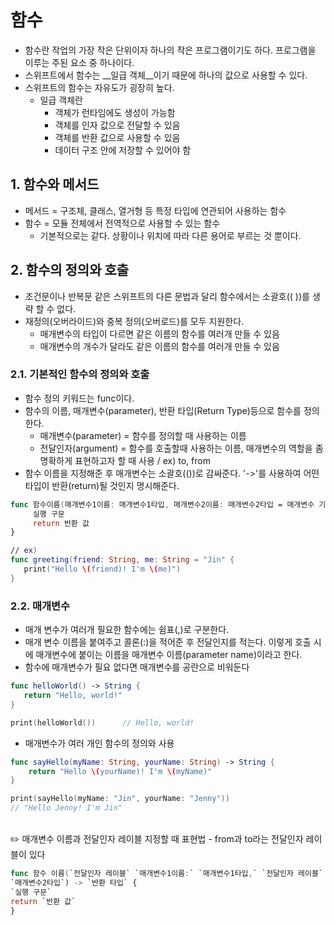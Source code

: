# 함수
- 함수란 작업의 가장 작은 단위이자 하나의 작은 프로그램이기도 하다. 프로그램을 이루는 주된 요소 중 하나이다.
- 스위프트에서 함수는 __일급 객체__이기 때문에 하나의 값으로 사용할 수 있다.
- 스위프트의 함수는 자유도가 굉장히 높다.
   - 일급 객체란
      - 객체가 런타임에도 생성이 가능함
      - 객체를 인자 값으로 전달할 수 있음
      - 객체를 반환 값으로 사용할 수 있음
      - 데이터 구조 안에 저장할 수 있어야 함
      
## 1. 함수와 메서드
- 메서드 = 구조체, 클래스, 열거형 등 특정 타입에 연관되어 사용하는 함수
- 함수 = 모듈 전체에서 전역적으로 사용할 수 있는 함수
   - 기본적으로는 같다. 상황이나 위치에 따라 다른 용어로 부르는 것 뿐이다.

## 2. 함수의 정의와 호출
- 조건문이나 반복문 같은 스위프트의 다른 문법과 달리 함수에서는 소괄호(( ))를 생략 할 수 없다.
- 재정의(오버라이드)와 중복 정의(오버로드)를 모두 지원한다.
   - 매개변수의 타입이 다르면 같은 이름의 함수를 여러개 만들 수 있음
   - 매개변수의 개수가 달라도 같은 이름의 함수를 여러개 만들 수 있음

### 2.1. 기본적인 함수의 정의와 호출
- 함수 정의 키워드는 func이다.
- 함수의 이름, 매개변수(parameter), 반환 타입(Return Type)등으로 함수를 정의한다.
   - 매개변수(parameter) = 함수를 정의할 때 사용하는 이름
   - 전달인자(argument) = 함수를 호출할때 사용하는 이름, 매개변수의 역할을 좀 명확하게 표현하고자 할 때 사용 / ex) to, from
- 함수 이름을 지정해준 후 매개변수는 소괄호(())로 감싸준다. '->'를 사용하여 어떤 타입이 반환(return)될 것인지 명시해준다.
```swift
func 함수이름(매개변수1이름: 매개변수1타입, 매개변수2이름: 매개변수2타입 = 매개변수 기본값) -> 반환 타입 {
     실행 구문
     return 반환 값
}

// ex)
func greeting(friend: String, me: String = "Jin" {
   print("Hello \(friend)! I'm \(me)")
}
```

### 2.2. 매개변수
- 매개 변수가 여러개 필요한 함수에는 쉼표(,)로 구분한다.
- 매개 변수 이름을 붙여주고 콜론(:)을 적어준 후 전달인지를 적는다. 이렇게 호출 시에 매개변수에 붙이는 이름을 매개변수 이름(parameter name)이라고 한다.
- 함수에 매개변수가 필요 없다면 매개변수를 공란으로 비워둔다
```swift
func helloWorld() -> String {
   return "Hello, world!"
}

print(helloWorld())      // Hello, world!
```
- 매개변수가 여러 개인 함수의 정의와 사용
```swift
func sayHello(myName: String, yourName: String) -> String {
    return "Hello \(yourName)! I'm \(myName)"
}

print(sayHello(myName: "Jin", yourName: "Jenny"))
// "Hello Jenny! I'm Jin"
```
<br/>
✏️ 매개변수 이름과 전달인자 레이블 지정할 때 표현법
      - from과 to라는 전달인자 레이블이 있다

```swift
func 함수 이름(`전달인자 레이블` `매개변수1이름:` `매개변수1타입,` `전달인자 레이블` `매개변수2이름:`
`매개변수2타입`) -> `반환 타입` {
`실행 구문`
return `반환 값`
}
```
